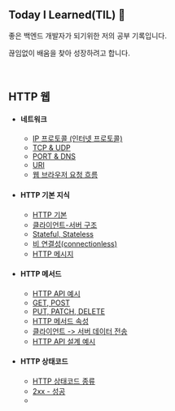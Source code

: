 ## Today I Learned(TIL) 📖
좋은 백엔드 개발자가 되기위한 저의 공부 기록입니다.


끊임없이 배움을 찾아 성장하려고 합니다.


<br>

## HTTP 웹
* #### 네트워크
  * [IP 프로토콜 (인터넷 프로토콜)](./HTTP/ip-protocol.md)
  * [TCP & UDP](./HTTP/tcp-udp.md)
  * [PORT & DNS](./HTTP/port-dns.md)
  * [URI](./HTTP/uri.md)
  * [웹 브라우저 요청 흐름](./HTTP/web.md)
* #### HTTP 기본 지식
  * [HTTP 기본](./HTTP/everyhttp.md)
  * [클라이언트-서버 구조](./HTTP/client-server.md)
  * [Stateful, Stateless](./HTTP/stateless.md)
  * [비 연결성(connectionless)](./HTTP/connectionless.md)
  * [HTTP 메시지](./HTTP/message.md)

* #### HTTP 메서드
  * [HTTP API 예시](./HTTP/httpapi.md)
  * [GET, POST](./HTTP/getpost.md)
  * [PUT, PATCH, DELETE](./HTTP/put-path-delete.md)
  * [HTTP 메서드 속성](./HTTP/attrib.md)
  * [클라이언트 -> 서버 데이터 전송](./HTTP/submit.md) 
  * [HTTP API 설계 예시](./HTTP/http-api-example.md)

* #### HTTP 상태코드
  * [HTTP 상태코드 종류](./HTTP/status-code.md)
  * [2xx - 성공](./HTTP/2xx.md)
  * 